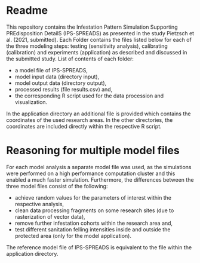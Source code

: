 # Readme

This repository contains the Infestation Pattern Simulation Supporting PREdisposition DetailS (IPS-SPREADS) as presented in the study Pietzsch et al. (2021, submitted). Each Folder contains the files listed below for each of the three modeling steps: testing (sensitivity analysis), calibrating (calibration) and experiments (application) as described and discussed in the submitted study.
List of contents of each folder:
+ a model file of IPS-SPREADS,
+ model input data (directory input),
+ model output data (directory output),
+ processed results (file results.csv) and,
+ the corresponding R script used for the data procession and visualization.

In the application directory an additional file is provided which contains the coordinates of the used research areas. In the other directories, the coordinates are included directly within the respective R script.

# Reasoning for multiple model files
For each model analysis a separate model file was used, as the simulations were performed on a high performance computation cluster and this enabled a much faster simulation. Furthermore, the differences between the three model files consist of the following:
+ achieve random values for the parameters of interest within the respective analysis,
+ clean data processing fragments on some research sites (due to rasterization of vector data),
+ remove further infestation cohorts within the research area and,
+ test different sanitation felling intensities inside and outside the protected area (only for the model application).

The reference model file of IPS-SPREADS is equivalent to the file within the application directory.
